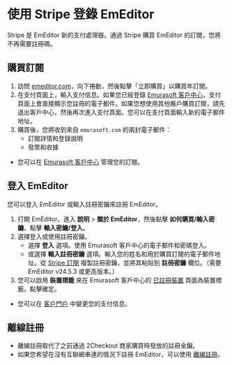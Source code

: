 # 使用 Stripe 登錄 EmEditor

Stripe 是 EmEditor 新的支付處理器。通過 Stripe 購買 EmEditor 的訂閱，您將不再需要註冊碼。

## 購買訂閱

1. 訪問 [emeditor.com](https://zh-tw.emeditor.com/)，向下捲動，然後點擊「立即購買」以購買年訂閱。
2. 在支付頁面上，輸入支付信息。如果您已經登錄 [Emurasoft 客戶中心](https://support.emeditor.com/en/account/subscriptions)，支付頁面上會直接顯示您註冊的電子郵件。如果您想使用其他賬戶購買訂閱，請先退出客戶中心，然後再次進入支付頁面。您可以在支付頁面輸入新的電子郵件地址。
3. 購買後，您將收到來自 `emurasoft.com` 的兩封電子郵件：
    - 訂閱詳情和登錄說明
    - 發票和收據

- 您可以在 [Emurasoft 客戶中心](https://support.emeditor.com/en/account/subscriptions) 管理您的訂閱。

## 登入 EmEditor

您可以登入 EmEditor 或輸入註冊密鑰來註冊 EmEditor。

1. 打開 EmEditor。進入 **說明** &gt; **關於 EmEditor**，然後點擊 **如何購買/輸入密鑰**。點擊 **輸入密鑰/登入**。  
2. 選擇登入或使用註冊密鑰。  
    - 選擇 **登入** 選項。使用 Emurasoft 客戶中心的電子郵件和密碼登入。  
    - 或選擇 **輸入註冊密鑰** 選項。輸入您的姓名和用於購買訂閱的電子郵件地址。從 [Stripe 訂閱](https://support.emeditor.com/en/account/subscriptions) 複製註冊密鑰，並將其粘貼到 **註冊密鑰** 欄位。（需要 EmEditor v24.5.3 或更高版本。）  
3. 您可以啟用 **裝置標籤** 來在 Emurasoft 客戶中心的 [已註冊裝置](https://support.emeditor.com/en/account/devices) 頁面為裝置標籤。點擊確定。

- 您可以在 [客戶門戶](https://stripe.emeditor.com/p/login/14k7w2fK6g9Ca9q9AA) 中變更您的支付信息。

## 離線註冊

- 離線註冊取代了之前通過 2Checkout 商家購買時發放的註冊金鑰。
- 如果您希望在沒有互聯網串連的情況下註冊 EmEditor，可以使用 [離線註冊](../offline_registration/index)。
